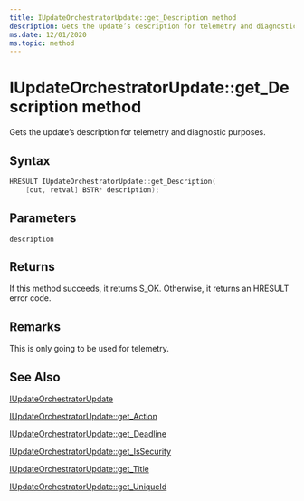 ```yaml
---
title: IUpdateOrchestratorUpdate::get_Description method
description: Gets the update’s description for telemetry and diagnostic purposes.
ms.date: 12/01/2020
ms.topic: method
---
```


# IUpdateOrchestratorUpdate::get_Description method

Gets the update’s description for telemetry and diagnostic purposes.

## Syntax
```cpp
HRESULT IUpdateOrchestratorUpdate::get_Description(
    [out, retval] BSTR* description);
```

## Parameters

`description`

## Returns
If this method succeeds, it returns S_OK. Otherwise, it returns an HRESULT error code.

## Remarks

This is only going to be used for telemetry.

## See Also

[IUpdateOrchestratorUpdate](iupdateorchestratorupdate.md)

[IUpdateOrchestratorUpdate::get_Action](iupdateorchestratorupdate-get-action.md)

[IUpdateOrchestratorUpdate::get_Deadline](iupdateorchestratorupdate-get-deadline.md)

[IUpdateOrchestratorUpdate::get_IsSecurity](iupdateorchestratorupdate-get-issecurity.md)

[IUpdateOrchestratorUpdate::get_Title](iupdateorchestratorupdate-get-title.md)

[IUpdateOrchestratorUpdate::get_UniqueId](iupdateorchestratorupdate-get-uniqueid.md)
